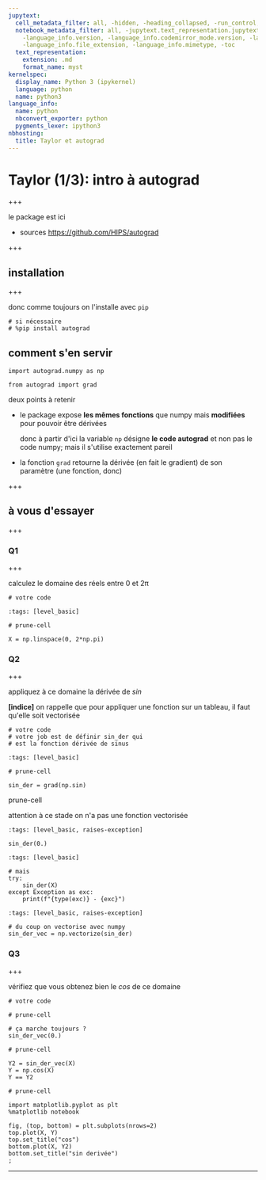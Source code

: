 ```yaml
---
jupytext:
  cell_metadata_filter: all, -hidden, -heading_collapsed, -run_control, -trusted
  notebook_metadata_filter: all, -jupytext.text_representation.jupytext_version, -jupytext.text_representation.format_version,
    -language_info.version, -language_info.codemirror_mode.version, -language_info.codemirror_mode,
    -language_info.file_extension, -language_info.mimetype, -toc
  text_representation:
    extension: .md
    format_name: myst
kernelspec:
  display_name: Python 3 (ipykernel)
  language: python
  name: python3
language_info:
  name: python
  nbconvert_exporter: python
  pygments_lexer: ipython3
nbhosting:
  title: Taylor et autograd
---
```


# Taylor (1/3): intro à autograd

+++

le package est ici

* sources https://github.com/HIPS/autograd

+++

## installation

+++

donc comme toujours on l'installe avec `pip`

```{code-cell} ipython3
# si nécessaire
# %pip install autograd
```

## comment s'en servir

```{code-cell} ipython3
import autograd.numpy as np

from autograd import grad
```

deux points à retenir

* le package expose **les mêmes fonctions** que numpy mais **modifiées** pour pouvoir être dérivées

  donc à partir d'ici la variable `np` désigne **le code autograd** et non pas le code numpy; mais il s'utilise exactement pareil
  
* la fonction `grad` retourne la dérivée (en fait le gradient) de son paramètre (une fonction, donc)

+++

## à vous d'essayer

+++

### Q1

+++

calculez le domaine des réels entre 0 et 2π

```{code-cell} ipython3
# votre code
```

```{code-cell} ipython3
:tags: [level_basic]

# prune-cell

X = np.linspace(0, 2*np.pi)
```

### Q2

+++

appliquez à ce domaine la dérivée de *sin*

**[indice]** on rappelle que pour appliquer une fonction sur un tableau, il faut qu'elle soit vectorisée

```{code-cell} ipython3
# votre code
# votre job est de définir sin_der qui
# est la fonction dérivée de sinus
```

```{code-cell} ipython3
:tags: [level_basic]

# prune-cell

sin_der = grad(np.sin)
```

prune-cell

attention à ce stade on n'a pas une fonction vectorisée

```{code-cell} ipython3
:tags: [level_basic, raises-exception]

sin_der(0.)
```

```{code-cell} ipython3
:tags: [level_basic]

# mais
try:
    sin_der(X)
except Exception as exc:
    print(f"{type(exc)} - {exc}")
```

```{code-cell} ipython3
:tags: [level_basic, raises-exception]

# du coup on vectorise avec numpy
sin_der_vec = np.vectorize(sin_der)
```

### Q3

+++

vérifiez que vous obtenez bien le *cos* de ce domaine

```{code-cell} ipython3
# votre code
```

```{code-cell} ipython3
# prune-cell

# ça marche toujours ?
sin_der_vec(0.)
```

```{code-cell} ipython3
# prune-cell

Y2 = sin_der_vec(X)
Y = np.cos(X)
Y == Y2
```

```{code-cell} ipython3
# prune-cell

import matplotlib.pyplot as plt
%matplotlib notebook

fig, (top, bottom) = plt.subplots(nrows=2)
top.plot(X, Y)
top.set_title("cos")
bottom.plot(X, Y2)
bottom.set_title("sin derivée")
;
```

***
